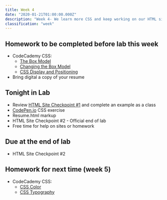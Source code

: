 ```yaml
---
title: Week 4
date: "2020-01-21T01:00:00.000Z"
description: "Week 4- We learn more CSS and keep working on our HTML sites"
classification: "week"
---
```


## Homework to be completed before lab this week

* CodeCademy CSS:
    * <a href="https://www.codecademy.com/courses/learn-css/lessons/box-model-intro/exercises/box-model-intro" target="_blank">The Box Model</a>
    * <a href="https://www.codecademy.com/courses/learn-css/lessons/box-model-new/exercises/change-model" target="_blank">Changing the Box Model</a>
    * <a href="https://www.codecademy.com/courses/learn-css/lessons/css-display-positioning/exercises/html-flow" target="_blank">CSS Display and Positioning</a>
* Bring digital a copy of your resume
    
## Tonight in Lab

* Review <a href="/html-checkpoint-one/">HTML Site Checkpoint #1</a> and complete an example as a class
* <a href="https://codepen.io/" target="_blank">CodePen.io</a> CSS exercise
* Resume.html markup
* HTML Site Checkpoint #2 - Official end of lab
* Free time for help on sites or homework

## Due at the end of lab

* HTML Site Checkpoint #2

## Homework for next time (week 5)

* CodeCademy CSS:
    * <a href="https://www.codecademy.com/courses/learn-css/lessons/color/exercises/what-is-color" target="_blank">CSS Color</a>
    * <a href="https://www.codecademy.com/courses/learn-css/lessons/css-typography/exercises/typography" target="_blank">CSS Typography</a>